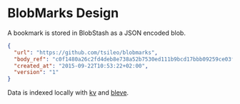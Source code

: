 # BlobMarks Design

A bookmark is stored in BlobStash as a JSON encoded blob.

```json
{
  "url": "https://github.com/tsileo/blobmarks",
  "body_ref": "c0f1480a26c2fd4deb8e738a52b7530ed111b9bcd17bbb09259ce03f129988c5",
  "created_at": "2015-09-22T10:53:22+02:00",
  "version": "1"
}
```

Data is indexed locally with [kv](https://github.com/cznic/kv) and [bleve](https://github.com/blevesearch/bleve).

